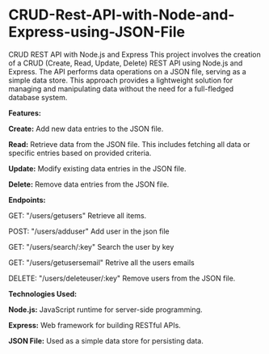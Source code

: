 # CRUD-Rest-API-with-Node-and-Express-using-JSON-File

CRUD REST API with Node.js and Express
This project involves the creation of a CRUD (Create, Read, Update, Delete) REST API using Node.js and Express. The API performs data operations on a JSON file, serving as a simple data store. This approach provides a lightweight solution for managing and manipulating data without the need for a full-fledged database system.

**Features:**

**Create:** Add new data entries to the JSON file.

**Read:** Retrieve data from the JSON file. This includes fetching all data or specific entries based on provided criteria.

**Update:** Modify existing data entries in the JSON file.

**Delete:** Remove data entries from the JSON file.

**Endpoints:**

GET: "/users/getusers" Retrieve all items.

POST: "/users/adduser" Add user in the json file

GET: "/users/search/:key" Search the user by key

GET: "/users/getusersemail" Retrive all the users emails

DELETE: "/users/deleteuser/:key" Remove users from the JSON file.

**Technologies Used:**

**Node.js:** JavaScript runtime for server-side programming.

**Express:** Web framework for building RESTful APIs.

**JSON File:** Used as a simple data store for persisting data.
